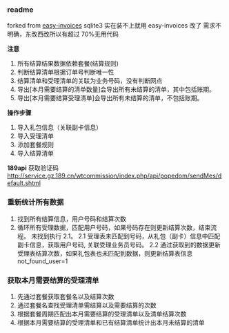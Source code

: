 ### readme

forked from [easy-invoices](https://github.com/CaanDoll/easy-invoices)
sqlite3 实在装不上就用 easy-invoices 改了
需求不明确，东改西改所以有超过 70%无用代码

**注意**

1. 所有结算结果数据依赖套餐(结算规则)
2. 判断结算清单根据订单号判断唯一性
3. 结算清单和受理清单的关联为业务号码，没有判断网点
4. 导出[本月需要结算的清单数量]会导出所有未结算的清单，其中包括账期。
5. 导出[本月需要结算受理清单]会导出所有未结算的清单，不包括账期。

**操作步骤**

1. 导入礼包信息（关联副卡信息）
2. 导入受理清单
3. 添加套餐规则
4. 导入结算清单

**189api**
获取验证码
http://service.gz.189.cn/wtcommission/index.php/api/popedom/sendMes/default.shtml

### 重新统计所有数据

1. 找到所有结算信息，用户号码和结算次数
2. 循环所有受理数据，匹配用户号码，如果号码存在则更新结算次数，结束流程。 未找到执行 2.1。
   2.1 受理表未匹配到号码，从礼包（副卡）信息中匹配副卡信息，获取用户号码, 关联受理业务员号码。
   2.2 通过获取到的数据更新受理表结算次数，如果礼包表也未匹配到数据，则更新结算表信息 not_found_user=1

### 获取本月需要结算的受理清单

1. 先通过套餐获取套餐名以及结算次数
2. 通过套餐名查找受理清单需结算以及需要结算的次数
3. 根据套餐周期匹配出本月需要结算的受理清单以及清单结算次数
4. 根据本月需要结算的受理清单和已有结算清单统计出本月未结算的清单
